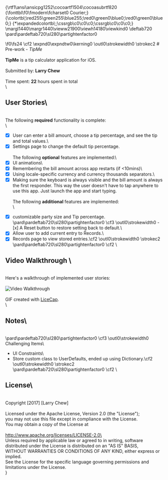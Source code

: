 {\rtf1\ansi\ansicpg1252\cocoartf1504\cocoasubrtf820
{\fonttbl\f0\fmodern\fcharset0 Courier;}
{\colortbl;\red255\green255\blue255;\red0\green0\blue0;\red0\green0\blue0;}
{\*\expandedcolortbl;;\cssrgb\c0\c0\c0;\cssrgb\c0\c0\c0;}
\margl1440\margr1440\vieww21900\viewh14180\viewkind0
\deftab720
\pard\pardeftab720\sl280\partightenfactor0

\f0\fs24 \cf2 \expnd0\expndtw0\kerning0
\outl0\strokewidth0 \strokec2 # Pre-work - *TipMe*\
\
**TipMe** is a tip calculator application for iOS.\
\
Submitted by: **Larry Chew**\
\
Time spent: **22** hours spent in total\
\
## User Stories\
\
The following **required** functionality is complete:\
\
* [x] User can enter a bill amount, choose a tip percentage, and see the tip and total values.\
* [x] Settings page to change the default tip percentage.\
\
The following **optional** features are implemented:\
* [x] UI animations\
* [x] Remembering the bill amount across app restarts (if <10mins)\
* [x] Using locale-specific currency and currency thousands separators.\
* [x] Making sure the keyboard is always visible and the bill amount is always the first responder. This way the user doesn't have to tap anywhere to use this app. Just launch the app and start typing.\
\
The following **additional** features are implemented:\
\
- [x] customizable party size and Tip percentage.\
\pard\pardeftab720\sl280\partightenfactor0
\cf3 \outl0\strokewidth0 - [x] A Reset button to restore setting back to default.\
- [x] Allow user to add current entry to Records.\
- [x] Records page to view stored entries.\cf2 \outl0\strokewidth0 \strokec2 \
\pard\pardeftab720\sl280\partightenfactor0
\cf2 \
## Video Walkthrough \
\
Here's a walkthrough of implemented user stories:\
\
<img src='http://imgur.com/a/XrMzd' title='Video Walkthrough' width='' alt='Video Walkthrough' />\
\
GIF created with [LiceCap](http://www.cockos.com/licecap/).\
\
## Notes\
\
\pard\pardeftab720\sl280\partightenfactor0
\cf3 \outl0\strokewidth0 Challenging Items\
* UI Constraints\
* Store custom class to UserDefaults, ended up using Dictionary.\cf2 \outl0\strokewidth0 \strokec2 \
\pard\pardeftab720\sl280\partightenfactor0
\cf2 \
## License\
\
    Copyright [2017] [Larry Chew]\
\
    Licensed under the Apache License, Version 2.0 (the "License");\
    you may not use this file except in compliance with the License.\
    You may obtain a copy of the License at\
\
        http://www.apache.org/licenses/LICENSE-2.0\
\
    Unless required by applicable law or agreed to in writing, software\
    distributed under the License is distributed on an "AS IS" BASIS,\
    WITHOUT WARRANTIES OR CONDITIONS OF ANY KIND, either express or implied.\
    See the License for the specific language governing permissions and\
    limitations under the License.\
}
